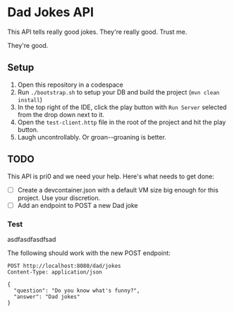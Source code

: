 # Dad Jokes API

This API tells really good jokes. They're really good. Trust me. 

They're good.

## Setup

1) Open this repository in a codespace
2) Run `./bootstrap.sh` to setup your DB and build the project (`mvn clean install`)
3) In the top right of the IDE, click the play button with `Run Server` selected from the drop down next to it.
4) Open the `test-client.http` file in the root of the project and hit the play button.
5) Laugh uncontrollably. Or groan--groaning is better.

## TODO

This API is pri0 and we need your help. Here's what needs to get done:

- [ ] Create a devcontainer.json with a default VM size big enough for this project. Use your discretion. 
- [ ] Add an endpoint to POST a new Dad joke

### Test


asdfasdfasdfsad

The following should work with the new POST endpoint:

```http request
POST http://localhost:8080/dad/jokes
Content-Type: application/json

{
  "question": "Do you know what's funny?",
  "answer": "Dad jokes"
}
```
